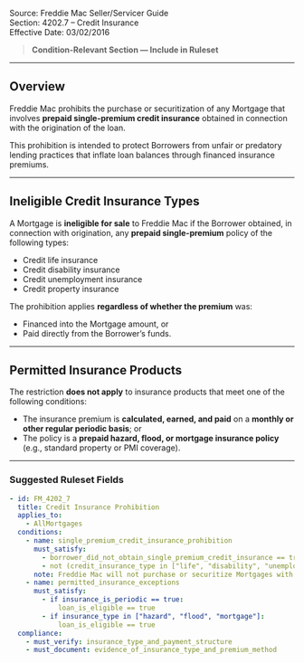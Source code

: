 Source: Freddie Mac Seller/Servicer Guide  
Section: 4202.7 – Credit Insurance  
Effective Date: 03/02/2016  

> **Condition-Relevant Section — Include in Ruleset**

---

## Overview
Freddie Mac prohibits the purchase or securitization of any Mortgage that involves **prepaid single-premium credit insurance** obtained in connection with the origination of the loan.

This prohibition is intended to protect Borrowers from unfair or predatory lending practices that inflate loan balances through financed insurance premiums.

---

## Ineligible Credit Insurance Types
A Mortgage is **ineligible for sale** to Freddie Mac if the Borrower obtained, in connection with origination, any **prepaid single-premium** policy of the following types:

- Credit life insurance  
- Credit disability insurance  
- Credit unemployment insurance  
- Credit property insurance  

The prohibition applies **regardless of whether the premium** was:  
- Financed into the Mortgage amount, or  
- Paid directly from the Borrower’s funds.

---

## Permitted Insurance Products
The restriction **does not apply** to insurance products that meet one of the following conditions:

- The insurance premium is **calculated, earned, and paid** on a **monthly or other regular periodic basis**; or  
- The policy is a **prepaid hazard, flood, or mortgage insurance policy** (e.g., standard property or PMI coverage).

---

### Suggested Ruleset Fields

```yaml
- id: FM_4202_7
  title: Credit Insurance Prohibition
  applies_to:
    - AllMortgages
  conditions:
    - name: single_premium_credit_insurance_prohibition
      must_satisfy:
        - borrower_did_not_obtain_single_premium_credit_insurance == true
        - not (credit_insurance_type in ["life", "disability", "unemployment", "property"] and insurance_is_single_premium == true)
      note: Freddie Mac will not purchase or securitize Mortgages with prepaid single-premium credit insurance, regardless of payment source.
    - name: permitted_insurance_exceptions
      must_satisfy:
        - if insurance_is_periodic == true:
            loan_is_eligible == true
        - if insurance_type in ["hazard", "flood", "mortgage"]:
            loan_is_eligible == true
  compliance:
    - must_verify: insurance_type_and_payment_structure
    - must_document: evidence_of_insurance_type_and_premium_method
